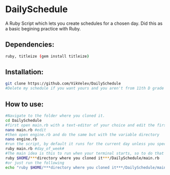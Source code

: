 # DailySchedule
A Ruby Script which lets you create schedules for a chosen day. Did this as a basic begining practice with Ruby.

## Dependencies:
```bash
ruby, titleize (gem install titleize)
```

## Installation:
```bash
git clone https://github.com/VikVelev/DailySchedule
#Delete my schedule if you want yours and you aren't from 11th D grade High School of Maths Varna
```

## How to use:
```bash
#Navigate to the folder where you cloned it.
cd DailySchedule
#first open main.rb with a text-editor of your choice and edit the first require line with your directory
nano main.rb #edit
#then open engine.rb and do the same but with the variable directory
nano engine.rb
#run the script, by default it runs for the current day unless you specify.
ruby main.rb #day_of_week#
#The main idea is this to run when your terminal starts, so to do that you need to add the following line to the .bashrc file
ruby $HOME/***directory where you cloned it***/DailySchedule/main.rb
#or just run the following
echo "ruby $HOME/***directory where you cloned it***/DailySchedule/main.rb" >> $HOME/.bashrc
```
